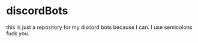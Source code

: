 # discordBots
this is just a repository for my discord bots because I can.
I use semicolons fuck you.
